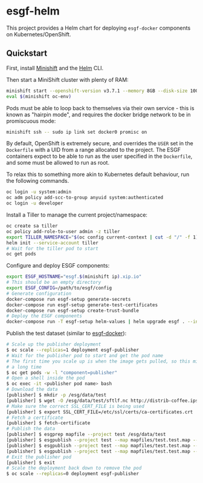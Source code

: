 # esgf-helm

This project provides a Helm chart for deploying `esgf-docker` components on
Kubernetes/OpenShift.


## Quickstart

First, install [Minishift](https://www.openshift.org/minishift/) and the
[Helm](https://helm.sh/) CLI.

Then start a MiniShift cluster with plenty of RAM:

```sh
minishift start --openshift-version v3.7.1 --memory 8GB --disk-size 100GB
eval $(minishift oc-env)
```

Pods must be able to loop back to themselves via their own service - this is known
as "hairpin mode", and requires the docker bridge network to be in promiscuous
mode:

```sh
minishift ssh -- sudo ip link set docker0 promisc on
```

By default, OpenShift is extremely secure, and overrides the `USER` set in the
`Dockerfile` with a UID from a range allocated to the project. The ESGF containers
expect to be able to run as the user specified in the `Dockerfile`, and some
must be allowed to run as root.

To relax this to something more akin to Kubernetes default behaviour, run the
following commands.

```sh
oc login -u system:admin
oc adm policy add-scc-to-group anyuid system:authenticated
oc login -u developer
```

Install a Tiller to manage the current project/namespace:

```sh
oc create sa tiller
oc policy add-role-to-user admin -z tiller
export TILLER_NAMESPACE="$(oc config current-context | cut -d "/" -f 1)"
helm init --service-account tiller
# Wait for the tiller pod to start
oc get pods
```

Configure and deploy ESGF components:

```sh
export ESGF_HOSTNAME="esgf.$(minishift ip).xip.io"
# This should be an empty directory
export ESGF_CONFIG=/path/to/esgf/config
# Generate configuration
docker-compose run esgf-setup generate-secrets
docker-compose run esgf-setup generate-test-certificates
docker-compose run esgf-setup create-trust-bundle
# Deploy the ESGF components
docker-compose run -T esgf-setup helm-values | helm upgrade esgf . --install -f -
```

Publish the test dataset (similar to [esgf-docker](https://cedadev.github.io/esgf-docker/usage/publishing/)):

```sh
# Scale up the publisher deployment
$ oc scale --replicas=1 deployment esgf-publisher
# Wait for the publisher pod to start and get the pod name
# The first time you scale up is when the image gets pulled, so this might take
# a long time
$ oc get pods -w -l "component=publisher"
# Open a shell inside the pod
$ oc exec -it <publisher pod name> bash
# Download the data
[publisher] $ mkdir -p /esg/data/test
[publisher] $ wget -O /esg/data/test/sftlf.nc http://distrib-coffee.ipsl.jussieu.fr/pub/esgf/dist/externals/sftlf.nc
# Make sure the correct SSL_CERT_FILE is being used
[publisher] $ export SSL_CERT_FILE=/etc/ssl/certs/ca-certificates.crt
# Fetch a certificate
[publisher] $ fetch-certificate
# Publish the data
[publisher] $ esgprep mapfile --project test /esg/data/test
[publisher] $ esgpublish --project test --map mapfiles/test.test.map --service fileservice
[publisher] $ esgpublish --project test --map mapfiles/test.test.map --service fileservice --noscan --thredds
[publisher] $ esgpublish --project test --map mapfiles/test.test.map --service fileservice --noscan --publish
# Exit the publisher pod
[publisher] $ exit
# Scale the deployment back down to remove the pod
$ oc scale --replicas=0 deployment esgf-publisher
```
